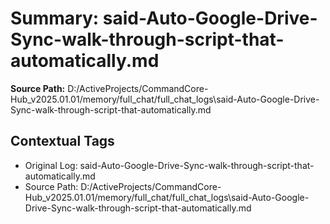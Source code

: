 # Summary: said-Auto-Google-Drive-Sync-walk-through-script-that-automatically.md

**Source Path:** D:/ActiveProjects/CommandCore-Hub_v2025.01.01/memory/full_chat/full_chat_logs\said-Auto-Google-Drive-Sync-walk-through-script-that-automatically.md

## Contextual Tags
- Original Log: said-Auto-Google-Drive-Sync-walk-through-script-that-automatically.md
- Source Path: D:/ActiveProjects/CommandCore-Hub_v2025.01.01/memory/full_chat/full_chat_logs\said-Auto-Google-Drive-Sync-walk-through-script-that-automatically.md
